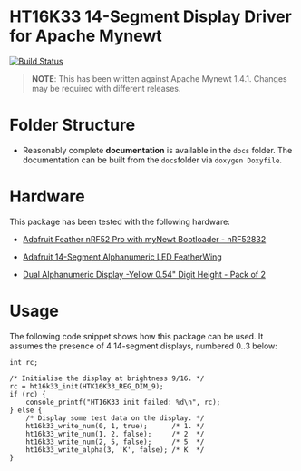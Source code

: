 # HT16K33 14-Segment Display Driver for Apache Mynewt

[![Build Status](https://travis-ci.org/microbuilder/mb_ht16k33.svg?branch=master)](https://travis-ci.org/microbuilder/mb_ht16k33)

> **NOTE**: This has been written against Apache Mynewt 1.4.1. Changes may be
  required with different releases.

# Folder Structure

- Reasonably complete **documentation** is available in the `docs` folder. The
documentation can be built from the `docs`folder via `doxygen Doxyfile`.

# Hardware

This package has been tested with the following hardware:

- [Adafruit Feather nRF52 Pro with myNewt Bootloader - nRF52832](https://www.adafruit.com/product/3574)

- [Adafruit 14-Segment Alphanumeric LED FeatherWing](https://www.adafruit.com/product/3089)

- [Dual Alphanumeric Display -Yellow 0.54" Digit Height - Pack of 2](https://www.adafruit.com/product/2154)

# Usage

The following code snippet shows how this package can be used. It assumes the
presence of 4 14-segment displays, numbered 0..3 below:

```
int rc;

/* Initialise the display at brightness 9/16. */
rc = ht16k33_init(HTK16K33_REG_DIM_9);
if (rc) {
    console_printf("HT16K33 init failed: %d\n", rc);
} else {
    /* Display some test data on the display. */
    ht16k33_write_num(0, 1, true);      /* 1. */
    ht16k33_write_num(1, 2, false);     /* 2  */
    ht16k33_write_num(2, 5, false);     /* 5  */
    ht16k33_write_alpha(3, 'K', false); /* K  */
}
```
